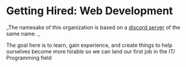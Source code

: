 # Getting Hired: Web Development

_The namesake of this organization is based on a [discord server](https://discord.gg/YFVyzMtgjV) of the same name. _

The goal here is to learn, gain experience, and create things to help ourselves become more hirable so we can land our first job in the IT/ Programming field 

